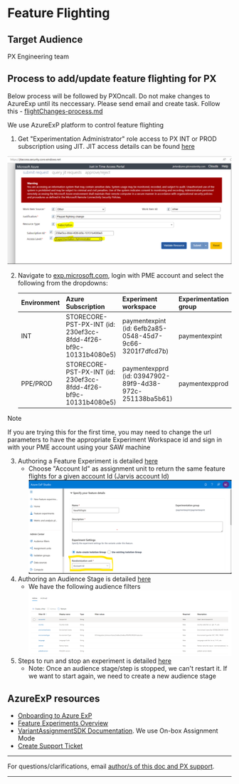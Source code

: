 # Feature Flighting

## Target Audience
PX Engineering team

## Process to add/update feature flighting for PX
Below process will be followed by PXOncall. Do not make changes to AzureExp until its neccessary.
Please send email and create task. Follow this - [flightChanges-process.md](https://microsoft.visualstudio.com/Universal%20Store/_git/SC.CSPayments.PX?path=/private/Payments/Docs/operations/flightChanges-Process.md&_a=preview)

We use AzureExP platform to control feature flighting
1. Get "Experimentation Administrator" role access to PX INT or PROD subscription using JIT. JIT access details can be found [here](./livesite-sop.md?anchor=jit-%28just-in-time%29-access)  

 ![Apply JIT to access exp](../images/operations/JIT-flighting-access.png)  

2. Navigate to [exp.microsoft.com](https://exp.microsoft.com/), login with PME account and select the following from the dropdowns:  

   |Environment   |Azure Subscription                                               |Experiment workspace                                       |Experimentation group  |
   |----|----|----|----|
   |INT           |STORECORE-PST-PX-INT (id: 230ef3cc-8fdd-4f26-bf9c-10131b4080e5)  |paymentexpint (id: 6efb2a85-0548-45d7-9c66-3201f7dfcd7b)   |paymentexpint          |
   |PPE/PROD      |STORECORE-PST-PX-INT (id: 230ef3cc-8fdd-4f26-bf9c-10131b4080e5)  |paymentexpprd (id: 03947902-89f9-4d38-972c-251138ba5b61)   |paymentexpprod         |  

>[!NOTE]
>If you are trying this for the first time, you may need to change the url parameters to have the appropriate Experiment Workspace id and sign in with your PME account using your SAW machine 


3. Authoring a Feature Experiment is detailed [here](https://expdocs.azurewebsites.net/docs/experimentauth/authorfeatureexperiment.html)
   * Choose "Account Id" as assignment unit to return the same feature flights for a given account Id (Jarvis account Id)
   ![Choose assignment unit](../images/operations/CreateFeatureExp-AssignmentUnit-NewUX.png)
4. Authoring an Audience Stage is detailed [here](https://expdocs.azurewebsites.net/docs/experimentauth/authoraudiencestage.html)
   * We have the following audience filters
   ![Choose audience filters](../images/operations/FeatureExp-AudienceFilters.png)
5. Steps to run and stop an experiment is detailed [here](https://expdocs.azurewebsites.net/docs/experimentauth/runningfeatureexperiment.html)
   * Note: Once an audience stage/step is stopped, we can't restart it. If we want to start again, we need to create a new audience stage


## AzureExP resources
* [Onboarding to Azure ExP](https://expdocs.azurewebsites.net/docs/onboarding/onboardingsteps.html)
* [Feature Experiments Overview](https://expdocs.azurewebsites.net/docs/experimentauth/featureexperiments.html)
* [VariantAssignmentSDK Documentation](https://experimentation.visualstudio.com/Analysis%20and%20Experimentation/_git/AnE.ExP.VariantAssignment.SDK?path=/README.md&_a=preview). We use On-box Assignment Mode
* [Create Support Ticket](https://aka.ms/exp/help)

---
For questions/clarifications, email [author/s of this doc and PX support](mailto:PXSupport@microsoft.com&subject=Docs%20-%20operations/feature-flighting.md).

---
